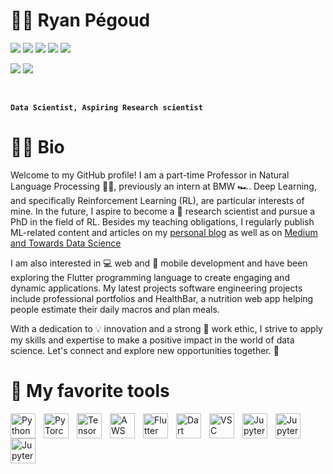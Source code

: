 ﻿# 🤖🥼 Ryan Pégoud

[<img src="https://img.shields.io/badge/linkedin-%230077B5.svg?&style=for-the-badge&logo=linkedin&logoColor=white" />](www.linkedin.com/in/ryan-pégoud)
[<img src="https://img.shields.io/badge/Personal Website-%2312100E.svg?&style=for-the-badge&logo=substack&logoColor=white" />](https://rpegoud.github.io/#/)
[<img src="https://img.shields.io/badge/ML Blog-%2312100E.svg?&style=for-the-badge&logo=substack&logoColor=white&color=blueviolet" />](https://machine-learning-blog.vercel.app)
[<img src="https://img.shields.io/badge/Medium-12100E?style=for-the-badge&logo=medium&logoColor=white" />](https://medium.com/@ryanpegoud)
[<img src="https://img.shields.io/badge/Health Bar%20-brightgreen.svg?&style=for-the-badge&logo=dotnet&logoColor=white" />](https://nutrition-web-app.web.app/#/)

<img src="https://img.shields.io/badge/Data Scientist @BMW%20-white.svg?&style=for-the-badge&logo=bmw&logoColor=black" /> <img src="https://img.shields.io/badge/Engineering student @EPF-%23EE4C2C.svg?&style=for-the-badge&&logoColor=black" />

<br >

**`Data Scientist, Aspiring Research scientist`**

# 🤵‍♂️ Bio

Welcome to my GitHub profile! I am a part-time Professor in Natural Language Processing 🧑‍🏫, previously an intern at BMW 🏎️. 
Deep Learning, and specifically Reinforcement Learning (RL), are particular interests of mine. In the future, I aspire to become a 🧪 research scientist and pursue a PhD in the field of RL.
Besides my teaching obligations, I regularly publish ML-related content and articles on my [personal blog](https://machine-learning-blog.vercel.app) as well as on [Medium and Towards Data Science](https://medium.com/@ryanpegoud)

I am also interested in 💻 web and 📱 mobile development and have been exploring the Flutter programming language to create engaging and dynamic applications. My latest projects software engineering projects include professional portfolios and HealthBar, a nutrition web app helping people estimate their daily macros and plan meals.

With a dedication to 💡 innovation and a strong 💪 work ethic, I strive to apply my skills and expertise to make a positive impact in the world of data science. Let's connect and explore new opportunities together. 🔗

# 🧰 My favorite tools

<img align="left" alt="Python" width="40px" style="padding-right:10px;" src="https://cdn.jsdelivr.net/gh/devicons/devicon/icons/python/python-plain.svg" />
<img align="left" alt="PyTorch" width="40px" style="padding-right:10px;" src="https://cdn.jsdelivr.net/gh/devicons/devicon/icons/pytorch/pytorch-original.svg" />
<img align="left" alt="TensorFlow" width="40px" style="padding-right:10px;" src="https://cdn.jsdelivr.net/gh/devicons/devicon/icons/tensorflow/tensorflow-original.svg" />
<img align="left" alt="AWS" width="40px" style="padding-right:10px;" src="https://cdn.jsdelivr.net/gh/devicons/devicon/icons/amazonwebservices/amazonwebservices-plain-wordmark.svg" />
<img align="left" alt="Flutter" width="40px" style="padding-right:10px;" src="https://cdn.jsdelivr.net/gh/devicons/devicon/icons/flutter/flutter-original.svg" />
<img align="left" alt="Dart" width="40px" style="padding-right:10px;"
img src="https://cdn.jsdelivr.net/gh/devicons/devicon/icons/dart/dart-original.svg" />
<img align="left" alt="VSC" width="40px" style="padding-right:10px;"
img src="https://cdn.jsdelivr.net/gh/devicons/devicon/icons/vscode/vscode-original.svg" />
<img align="left" alt="Jupyter" width="40px" style="padding-right:10px;"
img src="https://cdn.jsdelivr.net/gh/devicons/devicon/icons/jupyter/jupyter-original.svg" />
<img  align="left" alt="Jupyter" width="40px" style="padding-right:10px"
src="https://cdn.jsdelivr.net/gh/devicons/devicon/icons/firebase/firebase-plain-wordmark.svg" />
<img   align="left" alt="Jupyter" width="40px" style="padding-right:10px"
 src="https://cdn.jsdelivr.net/gh/devicons/devicon/icons/figma/figma-original.svg" />
